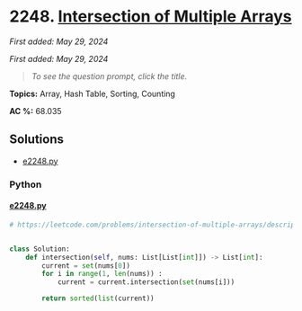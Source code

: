 # 2248. [Intersection of Multiple Arrays](<https://leetcode.com/problems/intersection-of-multiple-arrays>)

*First added: May 29, 2024*

*First added: May 29, 2024*


> *To see the question prompt, click the title.*

**Topics:** Array, Hash Table, Sorting, Counting

**AC %:** 68.035


## Solutions

- [e2248.py](<../my-submissions/e2248.py>)
### Python
#### [e2248.py](<../my-submissions/e2248.py>)
```Python
# https://leetcode.com/problems/intersection-of-multiple-arrays/description/


class Solution:
    def intersection(self, nums: List[List[int]]) -> List[int]:
        current = set(nums[0])
        for i in range(1, len(nums)) :
            current = current.intersection(set(nums[i]))

        return sorted(list(current))    
```

